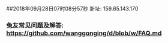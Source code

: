 ##2018年09月28日07时08分57秒 新址: 159.65.143.170
### 兔友常见问题及解答: https://github.com/wanggonging/d/blob/w/FAQ.md
